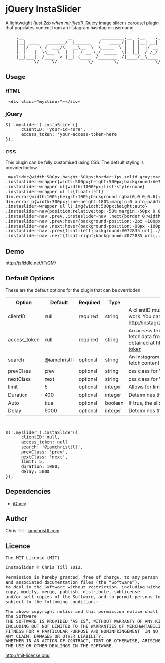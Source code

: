 <h1>jQuery InstaSlider</h1>
A lightweight <em>(just 2kb when minified!)</em> jQuery image slider / carousel plugin that populates content from an Instagram hashtag or username.
<pre>
    .__                 __           _________.__  .__    .___            
    |__| ____   _______/  |______   /   _____/|  | |__| __| _/___________ 
    |  |/    \ /  ___/\   __\__  \  \_____  \ |  | |  |/ __ |/ __ \_  __ \
    |  |   |  \\___ \  |  |  / __ \_/ _____  \|  |_|  / /_/ \  ___/|  | \/
    |__|___|  /____  > |__| (____  /_______  /|____/__\____ |\___  >__|   
           \/     \/            \/        \/              \/    \/      
</pre>

<h2>Usage</h2>
<h3>HTML</h3>

<pre>
 &lt;div class="myslider"&gt;&lt;/div&gt;
</pre>

<h3>jQuery</h3>
<pre>
$('.myslider').instaSlider({
      clientID: 'your-id-here',
      access_token: 'your-access-token-here'
});
</pre>

<h3>CSS</h3>
This plugin can be fully customised using CSS. The default styling is provided below.
<pre>
.myslider{width:500px;height:500px;border:1px solid gray;margin:0 auto}
.instaslider-wrapper{width:500px;height:500px;background:#e7e7e7;overflow:hidden}
.instaslider-wrapper ul{width:10000px;list-style:none}
.instaslider-wrapper ul li{float:left}
div.error{width:100%;height:100%;background:rgba(0,0,0,0.6);color:#fff;font-family:arial;text-align:center}
div.error p{width:300px;line-height:180%;margin:0 auto;padding:167px 0 0}
.instaslider-wrapper ul li img{width:500px;height:auto}
.instaslider-nav{position:relative;top:-50%;margin:-50px 0 0}
.instaslider-nav .prev,.instaslider-nav .next{border:0;width:100px;height:100px;cursor:pointer;background:#072835;text-indent:-9999px}
.instaslider-nav .prev:hover{background-position:-2px -100px}
.instaslider-nav .next:hover{background-position:-98px -100px}
.instaslider-nav .prev{float:left;background:#072835 url(../img/arrow_sprite.png) 0 0}
.instaslider-nav .next{float:right;background:#072835 url(../img/arrow_sprite.png) -100px 0}
</pre>

<h2>Demo</h2>
<a href="http://jsfiddle.net/fTrQM/" target="_blank">http://jsfiddle.net/fTrQM/</a>

<h2>Default Options</h2>
These are the default options for the plugin that can be overridden.

<table>
<tr>
   <th>Option</th>
   <th>Default</th>
   <th>Required</th>
   <th>Type</th>
   <th>Description</th>
</tr>

<tr>
    <td>clientID</td>
    <td>null</td>
    <td>required</td>
   <td>string</td>
    <td>A clientID must be generated for this plugin to work. You can do this at <a href="http://instagram.com/developer/clients/register/">http://instagram.com/developer/clients/register/</a>.</td>
</tr>

<tr>
   <td>access_token</td>
<td>null</td>
<td>required</td>
<td>string</td>
<td>An access token is required for to be able to fetch data from a @username. This can be obtained at <a href="http://jelled.com/instagram/access-token">http://jelled.com/instagram/access-token</a>
</tr>

<tr>
    <td>search</td>
    <td>@iamchristill</td>
    <td>optional</td>
   <td>string</td>
    <td>An Instagram hashtag or username for plugin to fetch content from.</td>
</tr>

<tr>
    <td>prevClass</td>
    <td>prev</td>
    <td>optional</td>
   <td>string</td>
    <td>css class for 'previous' nav button.</td>
</tr>

<tr>
    <td>nextClass</td>
    <td>next</td>
    <td>optional</td>
   <td>string</td>
    <td>css class for 'next' nav button.</td>
</tr>

<tr>
    <td>limit</td>
    <td>5</td>
    <td>optional</td>
   <td>integer</td>
    <td>Allows for limiting the number of slides.</td>
</tr>

<tr>
    <td>Duration</td>
    <td>400</td>
    <td>optional</td>
   <td>integer</td>
    <td>Determines the duration of the slide animation.</td>
</tr>

<tr>
    <td>Auto</td>
    <td>true</td>
    <td>optional</td>
   <td>boolean</td>
    <td>If true, the slider will automatically slide.</td>
</tr>

<tr>
    <td>Delay</td>
    <td>5000</td>
    <td>optional</td>
   <td>integer</td>
    <td>Determines the delay before animating.</td>
</tr>

</table>
<br/>

<pre>
$('.myslider').instaSlider({
      clientID: null,
      access_token: null
      search: '@iamchristill',
      prevClass: 'prev',
      nextClass: 'next',
      limit: 5,
      duration: 1000,
      delay: 5000
});
</pre>

<h2>Dependencies</h2>
<ul>
<li><a href="http://jquery.com/">jQuery</a></li>
</ul>

<h2>Author</h2>
Chris Till - <a href="http://iamchristill.com" target="_blank">iamchristill.com</a>

<h2>Licence</h2>

<pre>
The MIT License (MIT)

InstaSlider © Chris Till 2013.

Permission is hereby granted, free of charge, to any person obtaining a copy of this software 
and associated documentation files (the “Software”), 
to deal in the Software without restriction, including without limitation the rights to use, 
copy, modify, merge, publish, distribute, sublicense, 
and/or sell copies of the Software, and to permit persons to whom the Software is furnished to do so, 
subject to the following conditions:

The above copyright notice and this permission notice shall be included in all copies or substantial portions of 
the Software
THE SOFTWARE IS PROVIDED “AS IS”, WITHOUT WARRANTY OF ANY KIND, EXPRESS OR IMPLIED, 
INCLUDING BUT NOT LIMITED TO THE WARRANTIES OF MERCHANTABILITY, 
FITNESS FOR A PARTICULAR PURPOSE AND NONINFRINGEMENT. IN NO EVENT SHALL THE AUTHORS OR COPYRIGHT HOLDERS BE LIABLE FOR 
ANY CLAIM, DAMAGES OR OTHER LIABILITY, 
WHETHER IN AN ACTION OF CONTRACT, TORT OR OTHERWISE, ARISING FROM, OUT OF OR IN CONNECTION WITH THE SOFTWARE OR 
THE USE OR OTHER DEALINGS IN THE SOFTWARE.
</pre>

<a href="http://mit-license.org/">http://mit-license.org/</a>


